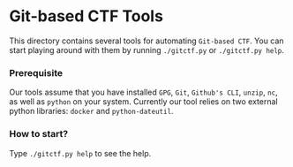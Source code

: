# Git-based CTF Tools

This directory contains several tools for automating ```Git-based CTF```. You
can start playing around with them by running `./gitctf.py` or `./gitctf.py
help`.

### Prerequisite

Our tools assume that you have installed `GPG`, `Git`, `Github's CLI`, `unzip`, `nc`, as well as
`python` on your system. Currently our tool relies on two external python
libraries: `docker` and `python-dateutil`.

### How to start?

Type `./gitctf.py help` to see the help.
